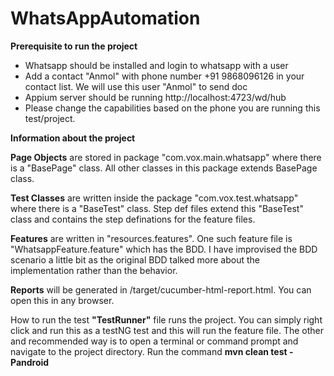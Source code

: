 # WhatsAppAutomation

**Prerequisite to run the project** 
* Whatsapp should be installed and login to whatsapp with a user
* Add a contact "Anmol" with phone number +91 9868096126 in your contact list. We will use this user "Anmol" to send doc
* Appium server should be running http://localhost:4723/wd/hub
* Please change the capabilities based on the phone you are running this test/project.

**Information about the project**

**Page Objects** are stored in package "com.vox.main.whatsapp" where there is a "BasePage" class. All other classes in this package extends BasePage class.

**Test Classes** are written inside the package "com.vox.test.whatsapp" where there is a "BaseTest" class. Step def files extend this "BaseTest" class and contains the step definations for the feature files.

**Features** are written in "resources.features". One such feature file is "WhatsappFeature.feature" which has the BDD. I have improvised the BDD scenario a little bit as the original BDD talked more about the implementation rather than the behavior. 

**Reports** will be generated in /target/cucumber-html-report.html. You can open this in any browser.

How to run the test 
**"TestRunner"** file runs the project. You can simply right click and run this as a testNG test and this will run the feature file.
The other and recommended way is to open a terminal or command prompt and navigate to the project directory. Run the command **mvn clean test -Pandroid**
